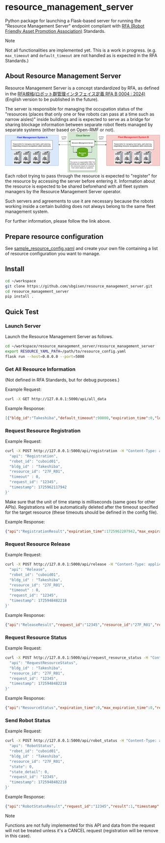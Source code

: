 # resource_management_server

Python package for launching a Flask-based server for running the "Resource Management Server" endpoint compliant with [RFA (Robot Friendly Asset Promotion Association)](https://robot-friendly.org/) Standards.

>[!Note]
Not all functionalities are implemented yet. This is a work in progress.
(e.g. `max_timeout` and `default_timeout` are not handled as is expected in the RFA Standards.)

## About Resource Management Server

Resource Management Server is a concept standardized by RFA, as defined in the [RFA規格(ロボット群管理インタフェイス定義 RFA B 0004 : 2024)](https://robot-friendly.org/publication/rfa%e8%a6%8f%e6%a0%bc%e3%83%ad%e3%83%9c%e3%83%83%e3%83%88%e7%be%a4%e7%ae%a1%e7%90%86%e3%82%a4%e3%83%b3%e3%82%bf%e3%83%95%e3%82%a7%e3%82%a4%e3%82%b9%e5%ae%9a%e7%be%a9-rfa-b-0004-2024/) (English version to be published in the future).

The server is responsible for managing the occupation status of the "resources (places that only one or few robots can pass at a time such as narrow aisles)" inside buildings and is expected to serve as a bridge for sharing blockage information between separate robot fleets managed by separate systems (either based on Open-RMF or not).
![Resource Management Server](.readme/bridging_fleet_systems.png)
Each robot trying to pass through the resource is expected to "register" for the resource by accessing the server before entering it. Information about the resource is expected to be shared beforehand with all fleet system managers by the Resource Management Server operator.

Such servers and agreements to use it are necessary because the robots working inside a certain building does not always belong to the same fleet management system.

For further information, please follow the link above.

## Prepare resource configuration

See [sample_resource_config.yaml](config/sample_resource_config.yaml) and create your own file containing a list of resource configuration you want to manage.

## Install

```bash
cd ~/workspace
git clone https://github.com/sbgisen/resource_management_server.git
cd resource_management_server
pip install .
```

## Quick Test

### Launch Server

Launch the Resource Management Server as follows.

```bash
cd ~/workspace/resource_management_server/resource_management_server
export RESOURCE_YAML_PATH=/path/to/resource_config.yaml
flask run --host=0.0.0.0 --port=5000
```

### Get All Resource Information

(Not defined in RFA Standards, but for debug purposes.)

Example Request:

```bash
curl -X GET http://127.0.0.1:5000/api/all_data
```

Example Response:

```json
[{"bldg_id":"Takeshiba","default_timeout":90000,"expiration_time":0,"locked_by":"","locked_time":0,"max_timeout":90000,"resource_id":"27F_R01","resource_type":1},{"bldg_id":"Takeshiba","default_timeout":180000,"expiration_time":0,"locked_by":"","locked_time":0,"max_timeout":180000,"resource_id":"27F_R02","resource_type":1}]
```

### Request Resource Registration

Example Request:

```bash
curl -X POST http://127.0.0.1:5000/api/registration -H "Content-Type: application/json" -d '{
  "api": "Registration",
  "robot_id": "cuboid01",
  "bldg_id" : "Takeshiba",
  "resource_id": "27F_R01",
  "timeout" : 0,
  "request_id": "12345",
  "timestamp": 1725962117942
}'
```

Make sure that the unit of time stamp is milliseconds (same goes for other APIs).
Registrations will be automatically deleted after the timeout specified for the target resource (these timeouts should be defined in the config file).

Example Response:

```json
{"api":"RegistrationResult","expiration_time":1725962207942,"max_expiration_time":1725962207942,"request_id":"12345","result":1,"timestamp":1725962123157}
```

### Request Resource Release

Example Request:

```bash
curl -X POST http://127.0.0.1:5000/api/release -H "Content-Type: application/json" -d '{
  "api": "Release",
  "robot_id": "cuboid01",
  "bldg_id" : "Takeshiba",
  "resource_id": "27F_R01",
  "timeout" : 0,
  "request_id": "12345",
  "timestamp": 1725948482218
}'
```

Example Response:

```json
{"api":"ReleaseResult","request_id":"12345","resource_id":"27F_R01","result":1,"timestamp":1725962697012}
```

### Request Resource Status

Example Request:

```bash
curl -X POST http://127.0.0.1:5000/api/request_resource_status -H "Content-Type: application/json" -d '{
  "api": "RequestResourceStatus",
  "bldg_id" : "Takeshiba",
  "resource_id": "27F_R01",
  "request_id": "12345",
  "timestamp": 1725948482218
}'
```

Example Response:

```json
{"api":"ResourceStatus","expiration_time":0,"max_expiration_time":0,"request_id":"12345","resource_id":"27F_R01","resource_state":0,"result":1,"robot_id":"","timestamp":1725962223906}
```

### Send Robot Status

Example Request:

```bash
curl -X POST http://127.0.0.1:5000/api/robot_status -H "Content-Type: application/json" -d '{
  "api": "RobotStatus",
  "robot_id": "cuboid01",
  "bldg_id" : "Takeshiba",
  "resource_id": "27F_R01",
  "state": 0,
  "state_detail": 0,
  "request_id": "12345",
  "timestamp": 1725948482218
}'
```

Example Response:

```json
{"api":"RobotStatusResult","request_id":"12345","result":1,"timestamp":1725962547709}
```

>[!Note]
Functions are not fully implemented for this API and data from the request will not be treated unless it's a CANCEL request (registration will be remove in this case).

